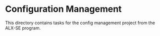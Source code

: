 # Configuration Management

This directory contains tasks for the config management project from the ALX-SE program.
